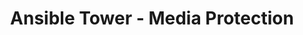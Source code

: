 ---
permalink: /product-documents/ansible-tower/nist-800-53/mp/
layout: control_response
title: Ansible Tower - Media Protection
category: Product Documents
lead: |
  Control responses for NIST 800-53 rev4.
subnav:
  data: components.ansible-tower.policies.MP-Media_Protection.component
  href: ['#%', control_key]
  text: control_key
product_info:
  name: Ansible Tower
  opencontrol_component: ansible-tower
  control_family: MP-Media_Protection
---